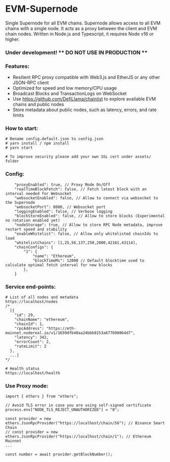 # EVM-Supernode

Single Supernode for all EVM chains. Supernode allows access to all EVM chains with a single node. It acts as a proxy between the client and EVM chain nodes. Written in Node.js and Typescript, it requires Node v16 or higher.

### Under development! ** DO NOT USE IN PRODUCTION **

### Features:

- Resilient RPC proxy compatible with Web3.js and EtherJS or any other JSON-RPC client
- Optimized for speed and low memory/CPU usage
- Broadcast Blocks and TransactionLogs on WebSocket
- Use https://github.com/DefiLlama/chainlist to explore available EVM chains and public nodes
- Store metadata about public nodes, such as latency, errors, and rate limits

### How to start:

```
# Rename config.default.json to config.json
# yarn install / npm install
# yarn start

# To improve security please add your own SSL cert under assets/ folder

```

### Config:

```
    "proxyEnabled": true, // Proxy Mode On/Off
    "realTimeBlockFetch": false, // Fetch latest block with an interval needed for Websocket
    "websocketEnabled": false, // Allow to connect via websocket to the Supernode
    "websocketPort": 8080, // Websocket port
    "loggingEnabled": false, // Verbose logging
    "blockStoreEnabled": false, // Allow to store blocks (Experimental no rotation enabled yet)
    "nodeStorage": true, // Allow to store RPC Node metadata, improve restart speed and stability
    "enableWhitelist": false, // Allow only whitelisted chainIds to load
    "whitelistChains": [1,25,56,137,250,2000,42161,43114],
    "chainConfigs": {
        "1": {
            "name": "Ethereum",
            "blockTimeMs": 12000 // Default blocktime used to calculate optimal fetch interval for new blocks
        },
    }
```

### Service end-points:

```
# List of all nodes and metadata
https://localhost/nodes
/*
  [{
    "id": 29,
    "chainName": "ethereum",
    "chainId": 1,
    "rpcAddress": "https://eth-mainnet.nodereal.io/v1/1659dfb40aa24bbb8153a677b98064d7",
    "latency": 342,
    "errorCount": 2,
    "rateLimit": 2
  },
  ...]
*/

# Health status
https://localhost/health

```

### Use Proxy mode:

```
import { ethers } from "ethers";

// Avoid TLS error in case you are using self-signed certificate
process.env["NODE_TLS_REJECT_UNAUTHORIZED"] = "0";

const provider = new ethers.JsonRpcProvider("https://localhost/chain/56"); // Binance Smart Chain
// const provider = new ethers.JsonRpcProvider("https://localhost/chain/1"); // Ethereum Mainnet
...

const number = await provider.getBlockNumber();

```
